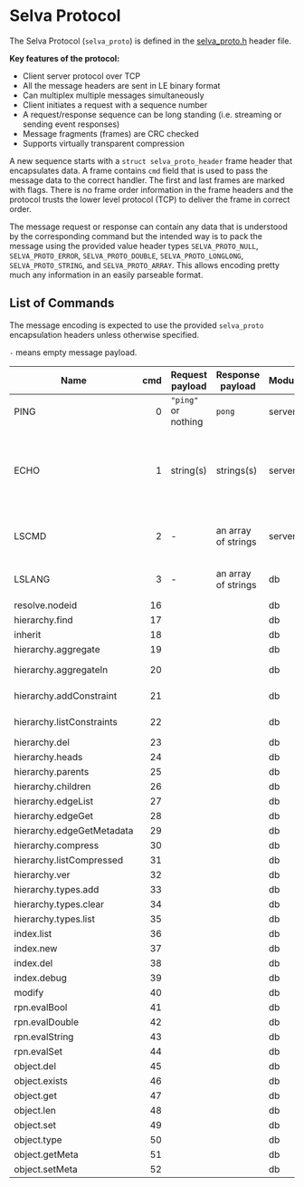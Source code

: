 Selva Protocol
==============

The Selva Protocol (`selva_proto`) is defined in the
[selva\_proto.h](../include/selva_proto.h) header file.

**Key features of the protocol:**

- Client server protocol over TCP
- All the message headers are sent in LE binary format
- Can multiplex multiple messages simultaneously
- Client initiates a request with a sequence number
- A request/response sequence can be long standing (i.e. streaming or sending event responses)
- Message fragments (frames) are CRC checked
- Supports virtually transparent compression

A new sequence starts with a `struct selva_proto_header` frame header that
encapsulates data. A frame contains `cmd` field that is used to pass the
message data to the correct handler. The first and last frames are marked with
flags. There is no frame order information in the frame headers and the protocol
trusts the lower level protocol (TCP) to deliver the frame in correct order.

The message request or response can contain any data that is understood by the
corresponding command but the intended way is to pack the message using the
provided value header types `SELVA_PROTO_NULL`, `SELVA_PROTO_ERROR`,
`SELVA_PROTO_DOUBLE`, `SELVA_PROTO_LONGLONG`, `SELVA_PROTO_STRING`, and
`SELVA_PROTO_ARRAY`. This allows encoding pretty much any information in an
easily parseable format.

List of Commands
----------------

The message encoding is expected to use the provided `selva_proto` encapsulation
headers unless otherwise specified.

`-` means empty message payload.

| Name                      | cmd   | Request payload       | Response payload      | Module | Description                                                      |
|---------------------------|------:|-----------------------|-----------------------|--------|------------------------------------------------------------------|
| PING                      |     0 | `"ping"` or nothing   | `pong`                | server | Traditional ping/pong.                                           |
| ECHO                      |     1 | string(s)             | strings(s)            | server | Echoes back the same strings that were present in the request.   |
| LSCMD                     |     2 | -                     | an array of strings   | server | List all currently registered commands.                          |
| LSLANG                    |     3 | -                     | an array of strings   | db     | List supported languages.                                        |
| resolve.nodeid            |    16 |                       |                       | db     |                                                                  |
| hierarchy.find            |    17 |                       |                       | db     |                                                                  |
| inherit                   |    18 |                       |                       | db     |                                                                  |
| hierarchy.aggregate       |    19 |                       |                       | db     | Aggregate.                                                       |
| hierarchy.aggregateIn     |    20 |                       |                       | db     | Aggregate in.                                                    |
| hierarchy.addConstraint   |    21 |                       |                       | db     | edge add constraints.                                            |
| hierarchy.listConstraints |    22 |                       |                       | db     | edge list constraints.                                           |
| hierarchy.del             |    23 |                       |                       | db     |                                                                  |
| hierarchy.heads           |    24 |                       |                       | db     |                                                                  |
| hierarchy.parents         |    25 |                       |                       | db     |                                                                  |
| hierarchy.children        |    26 |                       |                       | db     |                                                                  |
| hierarchy.edgeList        |    27 |                       |                       | db     |                                                                  |
| hierarchy.edgeGet         |    28 |                       |                       | db     |                                                                  |
| hierarchy.edgeGetMetadata |    29 |                       |                       | db     |                                                                  |
| hierarchy.compress        |    30 |                       |                       | db     |                                                                  |
| hierarchy.listCompressed  |    31 |                       |                       | db     |                                                                  |
| hierarchy.ver             |    32 |                       |                       | db     |                                                                  |
| hierarchy.types.add       |    33 |                       |                       | db     |                                                                  |
| hierarchy.types.clear     |    34 |                       |                       | db     |                                                                  |
| hierarchy.types.list      |    35 |                       |                       | db     |                                                                  |
| index.list                |    36 |                       |                       | db     |                                                                  |
| index.new                 |    37 |                       |                       | db     |                                                                  |
| index.del                 |    38 |                       |                       | db     |                                                                  |
| index.debug               |    39 |                       |                       | db     |                                                                  |
| modify                    |    40 |                       |                       | db     |                                                                  |
| rpn.evalBool              |    41 |                       |                       | db     |                                                                  |
| rpn.evalDouble            |    42 |                       |                       | db     |                                                                  |
| rpn.evalString            |    43 |                       |                       | db     |                                                                  |
| rpn.evalSet               |    44 |                       |                       | db     |                                                                  |
| object.del                |    45 |                       |                       | db     |                                                                  |
| object.exists             |    46 |                       |                       | db     |                                                                  |
| object.get                |    47 |                       |                       | db     |                                                                  |
| object.len                |    48 |                       |                       | db     |                                                                  |
| object.set                |    49 |                       |                       | db     |                                                                  |
| object.type               |    50 |                       |                       | db     |                                                                  |
| object.getMeta            |    51 |                       |                       | db     |                                                                  |
| object.setMeta            |    52 |                       |                       | db     |                                                                  |
